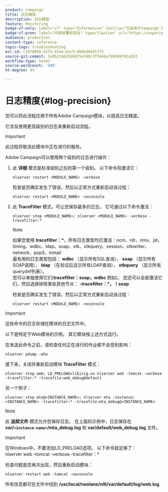 ```yaml
---
product: campaign
title: 日志精度
description: 日志精度
feature: Monitoring
badge-v7-only: label="v7" type="Informative" tooltip="仅适用于Campaign Classicv7"
badge-v7-prem: label="内部部署和混合" type="Caution" url="https://experienceleague.adobe.com/docs/campaign-classic/using/installing-campaign-classic/architecture-and-hosting-models/hosting-models-lp/hosting-models.html?lang=zh-Hans" tooltip="仅适用于内部部署和混合部署"
audience: production
content-type: reference
topic-tags: troubleshooting
exl-id: c2470098-62f3-4fee-b1c5-800ed0e91f75
source-git-commit: 3a9b21d626b60754789c3f594ba798309f62a553
workflow-type: tm+mt
source-wordcount: '345'
ht-degree: 4%

---
```


# 日志精度{#log-precision}



您可以将此流程应用于所有Adobe Campaign模块，以提高日志精度。

它涉及使用更高级别的日志来重新启动流程。

>[!IMPORTANT]
>
>此过程将取消此模块中正在进行的服务。

Adobe Campaign可以使用两个级别的日志进行操作：

1. 此 **详细** 模式是标准级别之后的第一个级别。 以下命令将激活它：

   ```
   nlserver restart <MODULE_NAME> -verbose 
   ```

   检查是否确实发生了错误，然后以正常方式重新启动该过程：

   ```
   nlserver restart <MODULE_NAME> -noconsole
   ```

1. 此 **TraceFilter** 模式，可让您保存最多的日志。 它可通过以下命令激活：

   ```
   nlserver stop <MODULE_NAME>; nlserver <MODULE_NAME> -verbose -tracefilter:*
   ```

   >[!NOTE]
   >
   >如果您使用 **tracefilter：&#42;**，所有日志类型均已激活：ncm、rdr、nms、jst、timing、wdbc、ldap、soap、xtk、xtkquery、session、xtkwriter、network、pop3、inmail\
   >最有用的日志类型包括： **wdbc** （显示所有SQL查询）、 **soap** （显示所有SOAP调用）， **ldap** （在验证后显示所有LDAP查询）， **xtkquery** （显示所有querydef列表）。\
   >您可以单独使用它们(**tracefilter：soap，wdbc** 例如)。 您还可以全部激活它们，然后选择排除某些其他节点： **-tracefilter：&#42;，！soap**

   检查是否确实发生了错误，然后以正常方式重新启动该过程：

   ```
   nlserver restart <MODULE_NAME> -noconsole
   ```

>[!IMPORTANT]
>
>这些命令的日志存储在模块的日志文件中。

以下是特定于Web模块的示例。 其它模块按上述方式运行。

在发送此命令之前，请检查任何正在进行的作业都不会受到影响：

```
nlserver pdump -who
```

接下来，关闭并重新启动模块 **TraceFilter** 模式：

```
nlserver stop web; LD_PRELOAD=libjsig.so nlserver web -tomcat -verbose -tracefilter:* -tracefile:web_debug@default
```

另一个例子：

```
nlserver stop mta@<INSTANCE_NAME>; nlserver mta -instance:<INSTANCE_NAME> -tracefilter:* -tracefile:mta_debug@<INSTANCE_NAME>
```

>[!NOTE]
>
>此 **追踪文件** 模式允许您保存日志。 在上面的示例中，日志保存在 **var/`<instance-name>`/mta_debug.log** 和 **var/default/web_debug.log** 文件。

>[!IMPORTANT]
>
>在Windows中，不要添加LD_PRELOAD选项。 以下命令就足够了：\
>nlserver web -tomcat -verbose -tracefilter：&#42;

检查问题是否再次出现，然后重新启动模块：

```
nlserver restart web -tomcat -noconsole
```

所有信息都可在文件中找到 **/usr/local/neolane/nl6/var/default/log/web.log**.
